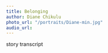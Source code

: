 ```yaml
---
title: Belonging
author: Diane Chikulu
photo_url: "/portraits/Diane-min.jpg"
audio_url: 
---
```


story transcript